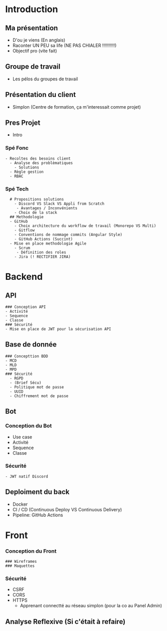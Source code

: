 # Introduction
  ## Ma présentation
  - D'ou je viens (En anglais)
  - Raconter UN PEU sa life (NE PAS CHIALER !!!!!!!!!!)
  - Objectif pro (vite fait)
  ## Groupe de travail
  - Les pélos du groupes de travail

  ## Présentation du client
  - Simplon (Centre de formation, ça m'interessait comme projet)

  ## Pres Projet
  - Intro

  ### Spé Fonc
    - Recoltes des besoins client
      - Analyse des problèmatiques
        - Solutions
      - Règle gestion
      - RBAC
  ### Spé Tech
      # Propositions solutions
        - Discord VS Slack VS Appli from Scratch
         - Avantages / Inconvénients
        - Choix de la stack
      ## Methodologie
      - GitHub
        - Choix architecture du workflow de travail (Monorepo VS Multi) 
        - Gitflow
        - Conventions de nommage commits (Angular Style)
        - GitHub Actions (Succint)
      - Mise en place methodologie Agile
        - Scrum
         - Définition des roles
        - Jira (! RECTIFIER JIRA)

# Backend
  ## API
    ### Conception API
    - Activité
    - Sequence
    - Classe
    ### Sécurité
    - Mise en place de JWT pour la sécurisation API

  ## Base de donnée
    ### Concepttion BDD
    - MCD
    - MLD
    - MPD
    ### Sécurité
      - RGPD
      - (Brief Sécu)
      - Politique mot de passe
      - UUID
      - Chiffrement mot de passe

## Bot
  ### Conception du Bot
  - Use case
  - Activité
  - Sequence
  - Classe
  ### Sécurité
    - JWT natif Discord

## Deploiment du back
  - Docker
  - CI / CD (Continuous Deploy VS Continuous Delivery)
  - Pipeline: GitHub Actions

# Front
  ### Conception du Front
    ### Wireframes
    ### Maquettes

  ### Sécurité
  - CSRF
  - CORS
  - HTTPS
    - Apprenant connectté au réseau simplon (pour la co au Panel Admin)


## Analyse Reflexive (Si c'était à refaire)